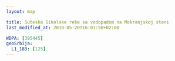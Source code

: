 ```yaml
---
layout: map

title: Suteska Sikolske reke sa vodopadom na Mokranjskoj steni
last_modified_at: 2018-05-20T16:01:50+02:00

WDPA: [395445]
geoSrbija:
  L1_183: [125]
---
```

